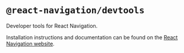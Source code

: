 # `@react-navigation/devtools`

Developer tools for React Navigation.

Installation instructions and documentation can be found on the [React Navigation website](https://reactnavigation.org/docs/6.x/devtools).
